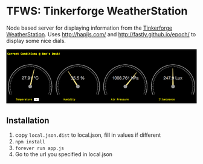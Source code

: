 TFWS: Tinkerforge WeatherStation
=========
Node based server for displaying information from the [Tinkerforge
WeatherStation](https://www.tinkerforge.com/en/shop/kits/starter-kit-weather-station.html). Uses <http://hapijs.com/> and <http://fastly.github.io/epoch/>
to display some nice dials.

![tfws](docs/example.png)

Installation
------------
1. copy ```local.json.dist``` to local.json, fill in values if different
2. ```npm install```
3. ```forever run app.js```
4. Go to the url you specified in local.json
